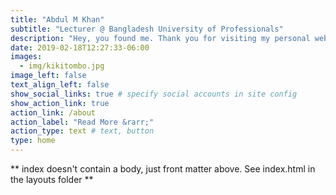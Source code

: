 ```yaml
---
title: "Abdul M Khan"
subtitle: "Lecturer @ Bangladesh University of Professionals"
description: "Hey, you found me. Thank you for visiting my personal website. You will find my teaching materials and research material here. Also, working papers are here too and I would like to hear your thoughts on these papers. Enjoy!!!"
date: 2019-02-18T12:27:33-06:00
images:
  - img/kikitombo.jpg
image_left: false
text_align_left: false
show_social_links: true # specify social accounts in site config
show_action_link: true
action_link: /about
action_label: "Read More &rarr;"
action_type: text # text, button
type: home
---
```


** index doesn't contain a body, just front matter above.
See index.html in the layouts folder **
